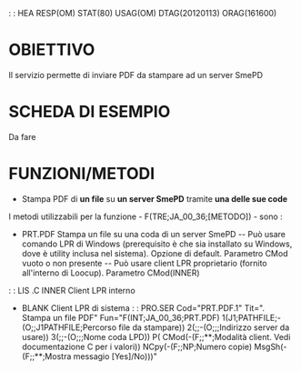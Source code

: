  :  : HEA RESP(OM) STAT(80) USAG(OM) DTAG(20120113) ORAG(161600)

# OBIETTIVO
Il servizio permette di inviare PDF da stampare ad un server SmePD


# SCHEDA DI ESEMPIO
Da fare

# FUNZIONI/METODI


- Stampa PDF di **un file** su **un server SmePD** tramite **una delle sue code**




I metodi utilizzabili per la funzione - F(TRE;JA_00_36;[METODO]) - sono : 


- PRT.PDF Stampa un file su una coda di un server SmePD
-- Può usare comando LPR di Windows (prerequisito è che sia installato su Windows, dove è utility inclusa nel sistema). Opzione di default. Parametro CMod vuoto o non presente
-- Può usare client LPR proprietario (fornito all'interno di Loocup). Parametro CMod(INNER)




 :  : LIS
.C
INNER          Client LPR interno
- BLANK          Client LPR di sistema
 :  : PRO.SER Cod="PRT.PDF.1" Tit=". Stampa un file PDF" Fun="F(INT;JA_00_36;PRT.PDF) 1(J1;PATHFILE;-(O;;J1PATHFILE;Percorso file da stampare)) 2(;;-(O;;;Indirizzo server da usare)) 3(;;-(O;;;Nome coda LPD)) P( CMod(-(F;;\*\*;Modalità client. Vedi documentazione C per i valori)) NCpy(-(F;;NP;Numero copie) MsgSh(-(F;;\*\*;Mostra messagio [Yes]/No)))"

